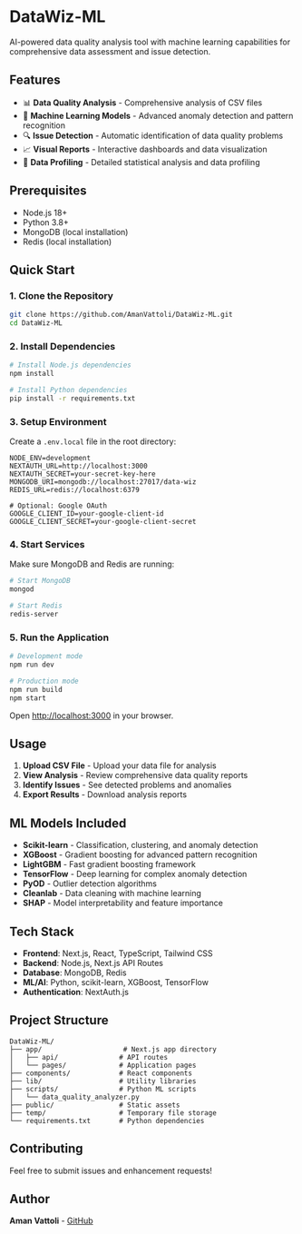 # DataWiz-ML

AI-powered data quality analysis tool with machine learning capabilities for comprehensive data assessment and issue detection.

## Features

- 📊 **Data Quality Analysis** - Comprehensive analysis of CSV files
- 🤖 **Machine Learning Models** - Advanced anomaly detection and pattern recognition
- 🔍 **Issue Detection** - Automatic identification of data quality problems
- 📈 **Visual Reports** - Interactive dashboards and data visualization
- 🧹 **Data Profiling** - Detailed statistical analysis and data profiling

## Prerequisites

- Node.js 18+ 
- Python 3.8+
- MongoDB (local installation)
- Redis (local installation)

## Quick Start

### 1. Clone the Repository

```bash
git clone https://github.com/AmanVattoli/DataWiz-ML.git
cd DataWiz-ML
```

### 2. Install Dependencies

```bash
# Install Node.js dependencies
npm install

# Install Python dependencies
pip install -r requirements.txt
```

### 3. Setup Environment

Create a `.env.local` file in the root directory:

```env
NODE_ENV=development
NEXTAUTH_URL=http://localhost:3000
NEXTAUTH_SECRET=your-secret-key-here
MONGODB_URI=mongodb://localhost:27017/data-wiz
REDIS_URL=redis://localhost:6379

# Optional: Google OAuth
GOOGLE_CLIENT_ID=your-google-client-id
GOOGLE_CLIENT_SECRET=your-google-client-secret
```

### 4. Start Services

Make sure MongoDB and Redis are running:

```bash
# Start MongoDB
mongod

# Start Redis
redis-server
```

### 5. Run the Application

```bash
# Development mode
npm run dev

# Production mode
npm run build
npm start
```

Open [http://localhost:3000](http://localhost:3000) in your browser.

## Usage

1. **Upload CSV File** - Upload your data file for analysis
2. **View Analysis** - Review comprehensive data quality reports
3. **Identify Issues** - See detected problems and anomalies
4. **Export Results** - Download analysis reports

## ML Models Included

- **Scikit-learn** - Classification, clustering, and anomaly detection
- **XGBoost** - Gradient boosting for advanced pattern recognition
- **LightGBM** - Fast gradient boosting framework
- **TensorFlow** - Deep learning for complex anomaly detection
- **PyOD** - Outlier detection algorithms
- **Cleanlab** - Data cleaning with machine learning
- **SHAP** - Model interpretability and feature importance

## Tech Stack

- **Frontend**: Next.js, React, TypeScript, Tailwind CSS
- **Backend**: Node.js, Next.js API Routes
- **Database**: MongoDB, Redis
- **ML/AI**: Python, scikit-learn, XGBoost, TensorFlow
- **Authentication**: NextAuth.js

## Project Structure

```
DataWiz-ML/
├── app/                    # Next.js app directory
│   ├── api/               # API routes
│   └── pages/             # Application pages
├── components/            # React components
├── lib/                   # Utility libraries
├── scripts/               # Python ML scripts
│   └── data_quality_analyzer.py
├── public/                # Static assets
├── temp/                  # Temporary file storage
└── requirements.txt       # Python dependencies
```

## Contributing

Feel free to submit issues and enhancement requests!

## Author

**Aman Vattoli** - [GitHub](https://github.com/AmanVattoli) 